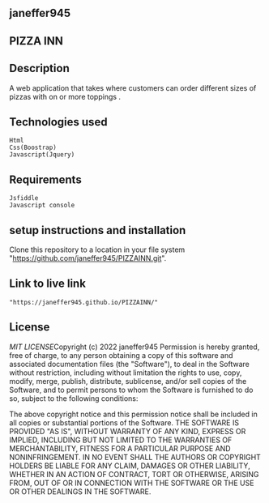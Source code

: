 ## janeffer945
## PIZZA INN
## Description
   A web application that takes where customers can order different sizes of pizzas with on or more toppings .
## Technologies used   
    Html
    Css(Boostrap)
    Javascript(Jquery)
## Requirements
    Jsfiddle
    Javascript console
## setup instructions and installation
   Clone this repository to a location in your file system "https://github.com/janeffer945/PIZZAINN.git".    
## Link to live link
    "https://janeffer945.github.io/PIZZAINN/"
## License
  *MIT LICENSE*Copyright (c) 2022 janeffer945 Permission is hereby granted, free of charge, to any person obtaining a copy of this software and associated documentation files (the "Software"), to deal in the Software without restriction, including without limitation the rights to use, copy, modify, merge, publish, distribute, sublicense, and/or sell copies of the Software, and to permit persons to whom the Software is furnished to do so, subject to the following conditions:

The above copyright notice and this permission notice shall be included in all copies or substantial portions of the Software. THE SOFTWARE IS PROVIDED "AS IS", WITHOUT WARRANTY OF ANY KIND, EXPRESS OR IMPLIED, INCLUDING BUT NOT LIMITED TO THE WARRANTIES OF MERCHANTABILITY, FITNESS FOR A PARTICULAR PURPOSE AND NONINFRINGEMENT. IN NO EVENT SHALL THE AUTHORS OR COPYRIGHT HOLDERS BE LIABLE FOR ANY CLAIM, DAMAGES OR OTHER LIABILITY, WHETHER IN AN ACTION OF CONTRACT, TORT OR OTHERWISE, ARISING FROM, OUT OF OR IN CONNECTION WITH THE SOFTWARE OR THE USE OR OTHER DEALINGS IN THE SOFTWARE.
